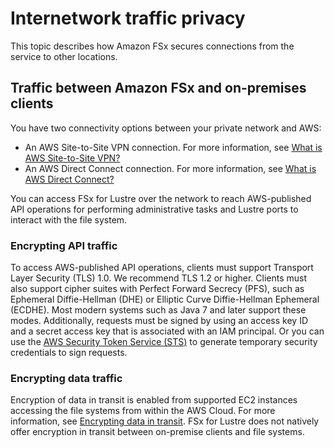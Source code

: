 # Internetwork traffic privacy<a name="internetwork-privacy"></a>

This topic describes how Amazon FSx secures connections from the service to other locations\.

## Traffic between Amazon FSx and on\-premises clients<a name="inter-network-traffic-privacy-on-prem"></a>

You have two connectivity options between your private network and AWS:
+ An AWS Site\-to\-Site VPN connection\. For more information, see [What is AWS Site\-to\-Site VPN?](https://docs.aws.amazon.com/vpn/latest/s2svpn/VPC_VPN.html)
+ An AWS Direct Connect connection\. For more information, see [What is AWS Direct Connect?](https://docs.aws.amazon.com/directconnect/latest/UserGuide/Welcome.html)

You can access FSx for Lustre over the network to reach AWS\-published API operations for performing administrative tasks and Lustre ports to interact with the file system\.

### Encrypting API traffic<a name="encrypt-api-traffic"></a>

To access AWS\-published API operations, clients must support Transport Layer Security \(TLS\) 1\.0\. We recommend TLS 1\.2 or higher\. Clients must also support cipher suites with Perfect Forward Secrecy \(PFS\), such as Ephemeral Diffie\-Hellman \(DHE\) or Elliptic Curve Diffie\-Hellman Ephemeral \(ECDHE\)\. Most modern systems such as Java 7 and later support these modes\. Additionally, requests must be signed by using an access key ID and a secret access key that is associated with an IAM principal\. Or you can use the [AWS Security Token Service \(STS\)](https://docs.aws.amazon.com/STS/latest/APIReference/Welcome.html) to generate temporary security credentials to sign requests\.

### Encrypting data traffic<a name="encrypt-data-traffic"></a>

 Encryption of data in transit is enabled from supported EC2 instances accessing the file systems from within the AWS Cloud\. For more information, see [Encrypting data in transit](encryption-in-transit-fsxl.md)\. FSx for Lustre does not natively offer encryption in transit between on\-premise clients and file systems\.  